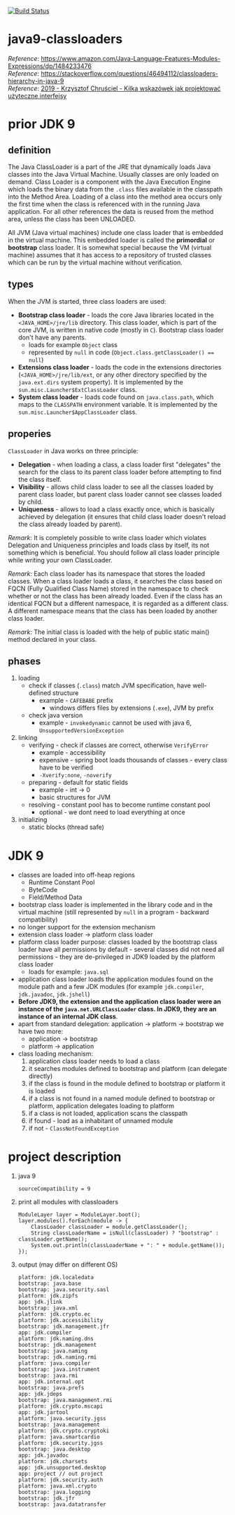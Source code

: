 [![Build Status](https://travis-ci.com/mtumilowicz/java9-classloaders.svg?branch=master)](https://travis-ci.com/mtumilowicz/java9-classloaders)

# java9-classloaders

_Reference_: https://www.amazon.com/Java-Language-Features-Modules-Expressions/dp/1484233476  
_Reference_: https://stackoverflow.com/questions/46494112/classloaders-hierarchy-in-java-9  
_Reference_: [2019 - Krzysztof Chruściel - Kilka wskazówek jak projektować użyteczne interfejsy](https://www.youtube.com/watch?v=-_dhEkdlsew)

# prior JDK 9
## definition
The Java ClassLoader is a part of the JRE that dynamically loads Java classes into the Java Virtual Machine. 
Usually classes are only loaded on demand. Class Loader is a component with the Java Execution Engine which 
loads the binary data from the `.class` files available in the classpath into the Method Area. Loading of a 
class into the method area occurs only the first time when the class is referenced with in the running Java 
application. For all other references the data is reused from the method area, unless the class has been UNLOADED.  

All JVM (Java virtual machines) include one class loader that is embedded in the virtual machine. This 
embedded loader is called the **primordial** or **bootstrap** class loader. It is somewhat special 
because the VM (virtual machine) assumes that it has access to a repository of trusted classes which can be 
run by the virtual machine without verification.

## types
When the JVM is started, three class loaders are used:
* **Bootstrap class loader** - loads the core Java libraries located in the `<JAVA_HOME>/jre/lib` directory. 
    This class loader, which is part of the core JVM, is written in native code (mostly in `C`). Bootstrap 
    class loader don't have any parents.
    * loads for example `Object` class
    * represented by `null` in code (`Object.class.getClassLoader() == null`)
* **Extensions class loader** - loads the code in the extensions directories (`<JAVA_HOME>/jre/lib/ext`, or 
    any other directory specified by the `java.ext.dirs` system property). 
    It is implemented by the `sun.misc.Launcher$ExtClassLoader` class.
* **System class loader** - loads code found on `java.class.path`, which maps to the `CLASSPATH` environment 
    variable. It is implemented by the `sun.misc.Launcher$AppClassLoader` class.

## properies
`ClassLoader` in Java works on three principle: 
* **Delegation** - when loading a class, a class loader first "delegates" the search for the class to its 
    parent class loader before attempting to find the class itself.
* **Visibility** - allows child class loader to see all the classes loaded by parent class loader, but parent 
    class loader cannot see classes loaded by child.
* **Uniqueness** - allows to load a class exactly once, which is basically achieved by delegation 
    (it ensures that child class loader doesn't reload the class already loaded by parent).

_Remark_: It is completely possible to write class loader which violates Delegation and Uniqueness principles 
    and loads class by itself, its not something which is beneficial. You should follow all class loader 
    principle while writing your own ClassLoader.

_Remark_: Each class loader has its namespace that stores the loaded classes. When a class loader 
loads a class, it searches the class based on FQCN (Fully Qualified Class Name) stored in the namespace to 
check whether or not the class has been already loaded. Even if the class has an identical FQCN but a 
different namespace, it is regarded as a different class. A different namespace means that the class has 
been loaded by another class loader.

_Remark_: The initial class is loaded with the help of public static main() method declared in your class.

## phases
1. loading
    * check if classes (`.class`) match JVM specification, have well-defined structure
        * example - `CAFEBABE` prefix
            * windows differs files by extensions (`.exe`), JVM by prefix
    * check java version
        * example - `invokedynamic` cannot be used with java 6, `UnsupportedVersionException` 
1. linking
    * verifying - check if classes are correct, otherwise `VerifyError`
        * example - accessibility
        * expensive - spring boot loads thousands of classes - every class have to be verified
        * `-Xverify:none`, `-noverify`
    * preparing - default for static fields
        * example - int -> 0
        * basic structures for JVM
    * resolving - constant pool has to become runtime constant pool
        * optional - we dont need to load everything at once
1. initializing
    * static blocks (thread safe)

# JDK 9
* classes are loaded into off-heap regions
    * Runtime Constant Pool
    * ByteCode
    * Field/Method Data
* bootstrap class loader is implemented in the library code and in the virtual machine 
(still represented by `null` in a program - backward compatibility)
* no longer support for the extension mechanism
* extension class loader -> platform class loader
* platform class loader purpose: classes loaded by the bootstrap class loader have all permissions 
by default - several classes did not need all permissions - they are de-privileged in JDK9 loaded by the
 platform class loader
    * loads for example: `java.sql`
* application class loader loads the application modules found on the module path and a few JDK
  modules (for example `jdk.compiler`, `jdk.javadoc`, `jdk.jshell`)
* **Before JDK9, the extension and the application class loader were an instance of the
  `java.net.URLClassLoader` class. In JDK9, they are an instance of an internal JDK class**.
* apart from standard delegation: application -> platform -> bootstrap we have two more:
    * application -> bootstrap
    * platform -> application
* class loading mechanism:
    1. application class loader needs to load a class
    1. it searches modules defined to bootstrap and platform (can delegate directly)
    1. if the class is found in the module defined to bootstrap or platform it is loaded
    1. if a class is not found in a named module defined to bootstrap or platform,
        application delegates loading to platform
    1. if a class is not loaded, application scans the classpath
    1. if found - load as a inhabitant of unnamed module
    1. if not - `ClassNotFoundException`

# project description
1. java 9
    ```
    sourceCompatibility = 9
    ```
1. print all modules with classloaders
    ```
    ModuleLayer layer = ModuleLayer.boot();
    layer.modules().forEach(module -> {
        ClassLoader classLoader = module.getClassLoader();
        String classLoaderName = isNull(classLoader) ? "bootstrap" : classLoader.getName();
        System.out.println(classLoaderName + ": " + module.getName());
    });
    ```
1. output (may differ on different OS)
    ```
    platform: jdk.localedata
    bootstrap: java.base
    bootstrap: java.security.sasl
    platform: jdk.zipfs
    app: jdk.jlink
    bootstrap: java.xml
    platform: jdk.crypto.ec
    platform: jdk.accessibility
    bootstrap: jdk.management.jfr
    app: jdk.compiler
    platform: jdk.naming.dns
    bootstrap: jdk.management
    bootstrap: java.naming
    bootstrap: jdk.naming.rmi
    platform: java.compiler
    bootstrap: java.instrument
    bootstrap: java.rmi
    app: jdk.internal.opt
    bootstrap: java.prefs
    app: jdk.jdeps
    bootstrap: java.management.rmi
    platform: jdk.crypto.mscapi
    app: jdk.jartool
    platform: java.security.jgss
    bootstrap: java.management
    platform: jdk.crypto.cryptoki
    platform: java.smartcardio
    platform: jdk.security.jgss
    bootstrap: java.desktop
    app: jdk.javadoc
    platform: jdk.charsets
    app: jdk.unsupported.desktop
    app: project // out project
    platform: jdk.security.auth
    platform: java.xml.crypto
    bootstrap: java.logging
    bootstrap: jdk.jfr
    bootstrap: java.datatransfer
    ```
